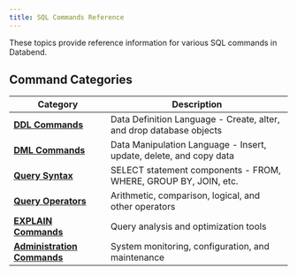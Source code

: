 ```yaml
---
title: SQL Commands Reference
---
```


These topics provide reference information for various SQL commands in Databend.

## Command Categories

| Category | Description |
|----------|-------------|
| **[DDL Commands](00-ddl/index.md)** | Data Definition Language - Create, alter, and drop database objects |
| **[DML Commands](10-dml/index.md)** | Data Manipulation Language - Insert, update, delete, and copy data |
| **[Query Syntax](20-query-syntax/index.md)** | SELECT statement components - FROM, WHERE, GROUP BY, JOIN, etc. |
| **[Query Operators](30-query-operators/index.md)** | Arithmetic, comparison, logical, and other operators |
| **[EXPLAIN Commands](40-explain-cmds/index.md)** | Query analysis and optimization tools |
| **[Administration Commands](50-administration-cmds/index.md)** | System monitoring, configuration, and maintenance |
